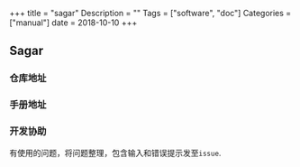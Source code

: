 +++
title = "sagar"
Description = ""
Tags = ["software", "doc"]
Categories = ["manual"]
date = 2018-10-10
+++

## Sagar

### 仓库地址

[](https://github.com/scut-ccmp/sagar)

### 手册地址

[](https://sagar.readthedocs.io)

### 开发协助

有使用的问题，将问题整理，包含输入和错误提示发至`issue`.
